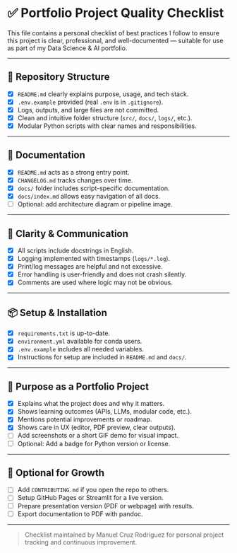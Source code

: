 # ✅ Portfolio Project Quality Checklist

This file contains a personal checklist of best practices I follow to ensure this project is clear, professional, and well-documented — suitable for use as part of my Data Science & AI portfolio.

---

## 📁 Repository Structure

- [x] `README.md` clearly explains purpose, usage, and tech stack.
- [x] `.env.example` provided (real `.env` is in `.gitignore`).
- [x] Logs, outputs, and large files are not committed.
- [x] Clean and intuitive folder structure (`src/`, `docs/`, `logs/`, etc.).
- [x] Modular Python scripts with clear names and responsibilities.

---

## 📘 Documentation

- [x] `README.md` acts as a strong entry point.
- [x] `CHANGELOG.md` tracks changes over time.
- [x] `docs/` folder includes script-specific documentation.
- [x] `docs/index.md` allows easy navigation of all docs.
- [ ] Optional: add architecture diagram or pipeline image.

---

## 🧠 Clarity & Communication

- [x] All scripts include docstrings in English.
- [x] Logging implemented with timestamps (`logs/*.log`).
- [x] Print/log messages are helpful and not excessive.
- [x] Error handling is user-friendly and does not crash silently.
- [x] Comments are used where logic may not be obvious.

---

## 📦 Setup & Installation

- [x] `requirements.txt` is up-to-date.
- [x] `environment.yml` available for conda users.
- [x] `.env.example` includes all needed variables.
- [x] Instructions for setup are included in `README.md` and `docs/`.

---

## 🎯 Purpose as a Portfolio Project

- [x] Explains what the project does and why it matters.
- [x] Shows learning outcomes (APIs, LLMs, modular code, etc.).
- [x] Mentions potential improvements or roadmap.
- [x] Shows care in UX (editor, PDF preview, clear outputs).
- [ ] Add screenshots or a short GIF demo for visual impact.
- [ ] Optional: Add a badge for Python version or license.

---

## 📝 Optional for Growth

- [ ] Add `CONTRIBUTING.md` if you open the repo to others.
- [ ] Setup GitHub Pages or Streamlit for a live version.
- [ ] Prepare presentation version (PDF or webpage) with results.
- [ ] Export documentation to PDF with pandoc.

---

> Checklist maintained by Manuel Cruz Rodríguez for personal project tracking and continuous improvement.